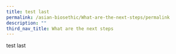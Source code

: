 ```yaml
---
title: test last
permalink: /asian-biosethic/What-are-the-next-steps/permalink
description: ""
third_nav_title: What are the next steps
---
```

test last